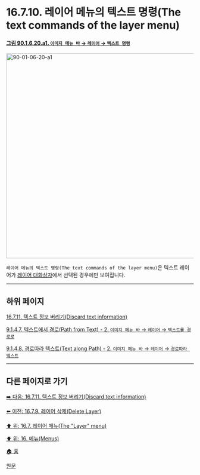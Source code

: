 # 16.7.10. 레이어 메뉴의 텍스트 명령(The text commands of the layer menu)

<a id="90-01-06-20-a1"></a>

#### [그림 90.1.6.20.a1. `이미지 메뉴 바` → `레이어` → `텍스트 명령`](./90-01-06-20-text_commands.md#90-01-06-20-a1)
<img width="970" height="549" alt="90-01-06-20-a1" src="https://github.com/user-attachments/assets/8911e0da-491c-4e08-8c1a-00ec473c6417" />

`레이어 메뉴의 텍스트 명령(The text commands of the layer menu)`은 텍스트 레이어가 [레이어 대화상자](./15-02-01-00-layers_dialog.md)에서 선택된 경우에만 보여집니다.

***

## 하위 페이지

[16.7.11. 텍스트 정보 버리기(Discard text information)](./16-07-11-discard-text-information.md)

[9.1.4.7. 텍스트에서 경로(Path from Text) - 2. `이미지 메뉴 바` → `레이어` → `텍스트를 경로로`](./09-01-04-07-path_from_text.md#09-01-04-07-s2)

[9.1.4.8. 경로따라 텍스트(Text along Path) - 2. `이미지 메뉴 바` → `레이어` → `경로따라 텍스트`](./09-01-04-08-text_along_path.md#09-01-04-08-s2)

***

## 다른 페이지로 가기

[➡️ 다음: 16.7.11. 텍스트 정보 버리기(Discard text information)](./16-07-11-discard-text-information.md)

[⬅️ 이전: 16.7.9. 레이어 삭제(Delete Layer)](./16-07-09-delete-layer.md)

[⬆️ 위: 16.7. 레이어 메뉴(The "Layer" menu)](./16-07-00-the-layer-menu.md)

[⬆️ 위: 16. 메뉴(Menus)](./16-00-menus.md)

[🏠 홈](./00-home.md)

[원문](https://docs.gimp.org/2.10/ko/gimp-layer-text-commands.html)